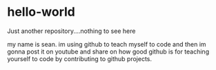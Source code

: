 # hello-world
Just another repository....nothing to see here

my name is sean. im using github to teach myself to code and then im gonna post it on youtube and share on how good github is for teaching yourself to code by contributing to github projects.
